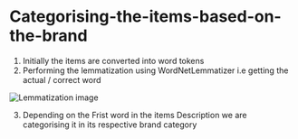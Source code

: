 # Categorising-the-items-based-on-the-brand

1. Initially the items are converted into word tokens 
2. Performing the lemmatization using WordNetLemmatizer i.e getting the actual / correct word

<img src="https://qph.cf2.quoracdn.net/main-qimg-b3e724195e6b91c95cff65da8e7f7540" alt="Lemmatization image" align="middle">

3. Depending on the Frist word in the items Description we are categorising it in its respective brand category

